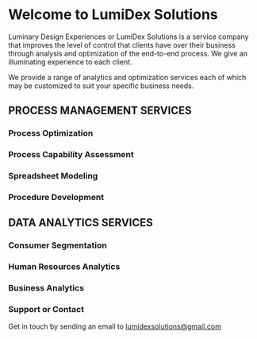 # Welcome to LumiDex Solutions

Luminary Design Experiences or LumiDex Solutions is a service company that improves the level of control that clients have over their business through analysis and optimization of the end-to-end process. We give an illuminating experience to each client.

We provide a range of analytics and optimization services each of which may be customized to suit your specific business needs.

## PROCESS MANAGEMENT SERVICES

### Process Optimization
### Process Capability Assessment
### Spreadsheet Modeling
### Procedure Development



## DATA ANALYTICS SERVICES

### Consumer Segmentation
### Human Resources Analytics
### Business Analytics



### Support or Contact

Get in touch by sending an email to lumidexsolutions@gmail.com
